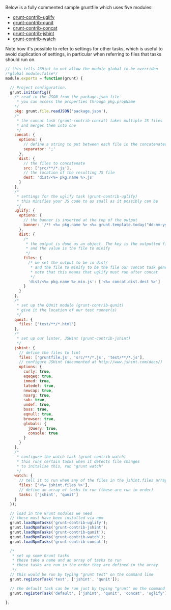 Below is a fully commented sample gruntfile which uses five modules:

- [grunt-contrib-uglify](https://github.com/gruntjs/grunt-contrib-uglify)
- [grunt-contrib-qunit](https://github.com/gruntjs/grunt-contrib-qunit)
- [grunt-contrib-concat](https://github.com/gruntjs/grunt-contrib-concat)
- [grunt-contrib-jshint](https://github.com/gruntjs/grunt-contrib-jshint)
- [grunt-contrib-watch](https://github.com/gruntjs/grunt-contrib-watch)

Note how it's possible to refer to settings for other tasks, which is useful to avoid duplication of settings, in particular when referring to files that tasks should run on.

```javascript
// this tells JSHint to not allow the module global to be overriden
/*global module:false*/
module.exports = function(grunt) {

  // Project configuration.
  grunt.initConfig({
    /* read in the JSON from the package.json file
     * you can access the properties through pkg.propName
    */
    pkg: grunt.file.readJSON('package.json'),
    /*
     * the concat task (grunt-contrib-concat) takes multiple JS files
     * and merges them into one
     */
    concat: {
      options: {
        // define a string to put between each file in the concatenated output
        separator: ';'
      },
      dist: {
        // the files to concatenate
        src: ['src/**/*.js'],
        // the location of the resulting JS file
        dest: 'dist/<%= pkg.name %>.js'
      }
    },
    /*
     * settings for the uglify task (grunt-contrib-uglify)
     * this minifies your JS code to as small as it possibly can be
     */
    uglify: {
      options: {
        // the banner is inserted at the top of the output
        banner: '/*! <%= pkg.name %> <%= grunt.template.today("dd-mm-yyyy") %> */\n'
      },
      dist: {
        /*
         * the output is done as an object. The key is the outputted file
         * and the value is the file to minify
         */
        files: {
          /* we set the output to be in dist/
           * and the file to minify to be the file our concat task generated
           * note that this means that uglify must run after concat
           */
          'dist/<%= pkg.name %>.min.js': ['<%= concat.dist.dest %>']
        }
      }
    },
    /*
     * set up the QUnit module (grunt-contrib-qunit)
     * give it the location of our test runner(s)
     */
    qunit: {
      files: ['test/**/*.html']
    },
    /*
     * set up our linter, JSHint (grunt-contrib-jshint)
     */
    jshint: {
      // define the files to lint
      files: ['gruntfile.js', 'src/**/*.js', 'test/**/*.js'],
      // configure JSHint (documented at http://www.jshint.com/docs/)
      options: {
        curly: true,
        eqeqeq: true,
        immed: true,
        latedef: true,
        newcap: true,
        noarg: true,
        sub: true,
        undef: true,
        boss: true,
        eqnull: true,
        browser: true,
        globals: {
          jQuery: true,
          console: true
        }
      }
    },
    /*
     * configure the watch task (grunt-contrib-watch)
     * this runs certain tasks when it detects file changes
     * to initalise this, run "grunt watch"
     */
    watch: {
      // tell it to run when any of the files in the jshint.files array are saved
      files: ['<%= jshint.files %>'],
      // define an array of tasks to run (these are run in order)
      tasks: ['jshint', 'qunit']
    }
  });

  // load in the Grunt modules we need
  // these must have been installed via npm
  grunt.loadNpmTasks('grunt-contrib-uglify');
  grunt.loadNpmTasks('grunt-contrib-jshint');
  grunt.loadNpmTasks('grunt-contrib-qunit');
  grunt.loadNpmTasks('grunt-contrib-watch');
  grunt.loadNpmTasks('grunt-contrib-concat');

  /*
   * set up some Grunt tasks
   * these take a name and an array of tasks to run
   * these tasks are run in the order they are defined in the array
   */
  // this would be run by typing "grunt test" on the command line
  grunt.registerTask('test', ['jshint', 'qunit']);

  // the default task can be run just by typing "grunt" on the command line
  grunt.registerTask('default', ['jshint', 'qunit', 'concat', 'uglify']);

};
```